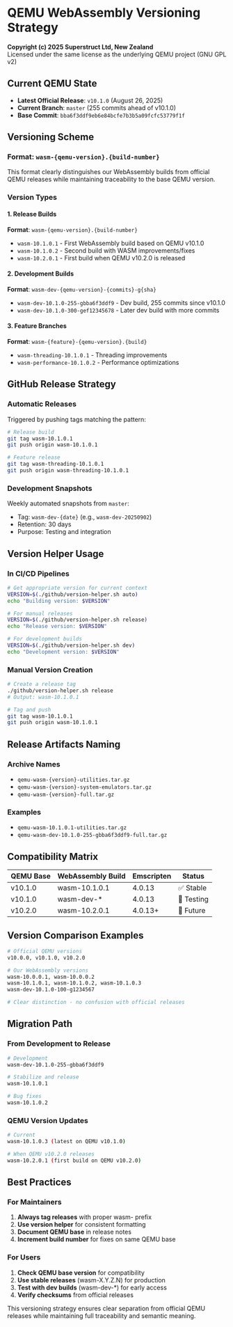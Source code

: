 # QEMU WebAssembly Versioning Strategy

**Copyright (c) 2025 Superstruct Ltd, New Zealand**  
Licensed under the same license as the underlying QEMU project (GNU GPL v2)

## Current QEMU State
- **Latest Official Release**: `v10.1.0` (August 26, 2025)
- **Current Branch**: `master` (255 commits ahead of v10.1.0)
- **Base Commit**: `bba6f3ddf9eb6e84bcfe7b3b5a09fcfc53779f1f`

## Versioning Scheme

### Format: `wasm-{qemu-version}.{build-number}`

This format clearly distinguishes our WebAssembly builds from official QEMU releases while maintaining traceability to the base QEMU version.

### Version Types

#### 1. Release Builds
**Format**: `wasm-{qemu-version}.{build-number}`
- `wasm-10.1.0.1` - First WebAssembly build based on QEMU v10.1.0
- `wasm-10.1.0.2` - Second build with WASM improvements/fixes
- `wasm-10.2.0.1` - First build when QEMU v10.2.0 is released

#### 2. Development Builds
**Format**: `wasm-dev-{qemu-version}-{commits}-g{sha}`
- `wasm-dev-10.1.0-255-gbba6f3ddf9` - Dev build, 255 commits since v10.1.0
- `wasm-dev-10.1.0-300-gef12345678` - Later dev build with more commits

#### 3. Feature Branches
**Format**: `wasm-{feature}-{qemu-version}.{build}`
- `wasm-threading-10.1.0.1` - Threading improvements
- `wasm-performance-10.1.0.2` - Performance optimizations

## GitHub Release Strategy

### Automatic Releases
Triggered by pushing tags matching the pattern:

```bash
# Release build
git tag wasm-10.1.0.1
git push origin wasm-10.1.0.1

# Feature release  
git tag wasm-threading-10.1.0.1
git push origin wasm-threading-10.1.0.1
```

### Development Snapshots
Weekly automated snapshots from `master`:
- Tag: `wasm-dev-{date}` (e.g., `wasm-dev-20250902`)
- Retention: 30 days
- Purpose: Testing and integration

## Version Helper Usage

### In CI/CD Pipelines
```bash
# Get appropriate version for current context
VERSION=$(./github/version-helper.sh auto)
echo "Building version: $VERSION"

# For manual releases
VERSION=$(./github/version-helper.sh release)
echo "Release version: $VERSION"

# For development builds
VERSION=$(./github/version-helper.sh dev)
echo "Development version: $VERSION"
```

### Manual Version Creation
```bash
# Create a release tag
./github/version-helper.sh release
# Output: wasm-10.1.0.1

# Tag and push
git tag wasm-10.1.0.1
git push origin wasm-10.1.0.1
```

## Release Artifacts Naming

### Archive Names
- `qemu-wasm-{version}-utilities.tar.gz`
- `qemu-wasm-{version}-system-emulators.tar.gz` 
- `qemu-wasm-{version}-full.tar.gz`

### Examples
- `qemu-wasm-10.1.0.1-utilities.tar.gz`
- `qemu-wasm-dev-10.1.0-255-gbba6f3ddf9-full.tar.gz`

## Compatibility Matrix

| QEMU Base | WebAssembly Build | Emscripten | Status |
|-----------|-------------------|------------|---------|
| v10.1.0   | wasm-10.1.0.1     | 4.0.13     | ✅ Stable |
| v10.1.0   | wasm-dev-*        | 4.0.13     | 🧪 Testing |
| v10.2.0   | wasm-10.2.0.1     | 4.0.13+    | 🚧 Future |

## Version Comparison Examples

```bash
# Official QEMU versions
v10.0.0, v10.1.0, v10.2.0

# Our WebAssembly versions
wasm-10.0.0.1, wasm-10.0.0.2
wasm-10.1.0.1, wasm-10.1.0.2, wasm-10.1.0.3
wasm-dev-10.1.0-100-g1234567

# Clear distinction - no confusion with official releases
```

## Migration Path

### From Development to Release
```bash
# Development
wasm-dev-10.1.0-255-gbba6f3ddf9

# Stabilize and release
wasm-10.1.0.1

# Bug fixes
wasm-10.1.0.2
```

### QEMU Version Updates
```bash
# Current
wasm-10.1.0.3 (latest on QEMU v10.1.0)

# When QEMU v10.2.0 releases
wasm-10.2.0.1 (first build on QEMU v10.2.0)
```

## Best Practices

### For Maintainers
1. **Always tag releases** with proper wasm- prefix
2. **Use version helper** for consistent formatting  
3. **Document QEMU base** in release notes
4. **Increment build number** for fixes on same QEMU base

### For Users
1. **Check QEMU base version** for compatibility
2. **Use stable releases** (wasm-X.Y.Z.N) for production
3. **Test with dev builds** (wasm-dev-*) for early access
4. **Verify checksums** from official releases

This versioning strategy ensures clear separation from official QEMU releases while maintaining full traceability and semantic meaning.